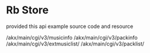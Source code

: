 # Rb Store

provided this api example source code and resource

/akx/main/cgi/v3/musicinfo
/akx/main/cgi/v3/packinfo
/akx/main/cgi/v3/extmusiclist/
/akx/main/cgi/v3/packlist/